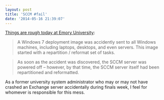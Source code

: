 ```yaml
---
layout: post
title: 'SCCM #fail'
date: '2014-05-16 21:39:07'
---
```


[Things are rough today at Emory University](http://it.emory.edu/windows7-incident/):

> A Windows 7 deployment image was accidently sent to all Windows machines, including laptops, desktops, and even servers. This image started with a repartition / reformat set of tasks.

>As soon as the accident was discovered, the SCCM server was powered off – however, by that time, the SCCM server itself had been repartitioned and reformatted.

As a former university system administrator who may or may not have crashed an Exchange server accidentally during finals week, I feel for whomever is responsible for this mess.